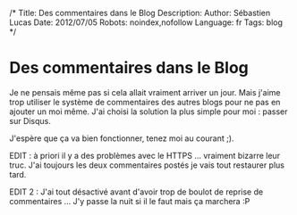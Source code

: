 /*
Title: Des commentaires dans le Blog
Description: 
Author: Sébastien Lucas
Date: 2012/07/05
Robots: noindex,nofollow
Language: fr
Tags: blog
*/
# Des commentaires dans le Blog

Je ne pensais même pas si cela allait vraiment arriver un jour. Mais j'aime trop utiliser le système de commentaires des autres blogs pour ne pas en ajouter un moi même. J'ai choisi la solution la plus simple pour moi : passer sur Disqus.

J'espère que ça va bien fonctionner, tenez moi au courant ;).

EDIT : à priori il y a des problèmes avec le HTTPS ... vraiment bizarre leur truc. J'ai toujours les deux commentaires postés je vais tout restaurer plus tard.

EDIT 2 : J'ai tout désactivé avant d'avoir trop de boulot de reprise de commentaires ... J'y passe la nuit si il le faut mais ça marchera :P


